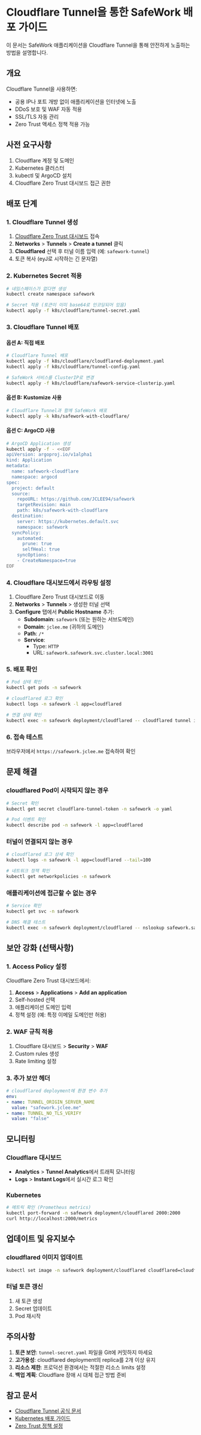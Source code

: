 # Cloudflare Tunnel을 통한 SafeWork 배포 가이드

이 문서는 SafeWork 애플리케이션을 Cloudflare Tunnel을 통해 안전하게 노출하는 방법을 설명합니다.

## 개요

Cloudflare Tunnel을 사용하면:
- 공용 IP나 포트 개방 없이 애플리케이션을 인터넷에 노출
- DDoS 보호 및 WAF 자동 적용
- SSL/TLS 자동 관리
- Zero Trust 액세스 정책 적용 가능

## 사전 요구사항

1. Cloudflare 계정 및 도메인
2. Kubernetes 클러스터
3. kubectl 및 ArgoCD 설치
4. Cloudflare Zero Trust 대시보드 접근 권한

## 배포 단계

### 1. Cloudflare Tunnel 생성

1. [Cloudflare Zero Trust 대시보드](https://one.dash.cloudflare.com/) 접속
2. **Networks** > **Tunnels** > **Create a tunnel** 클릭
3. **Cloudflared** 선택 후 터널 이름 입력 (예: `safework-tunnel`)
4. 토큰 복사 (eyJ로 시작하는 긴 문자열)

### 2. Kubernetes Secret 적용

```bash
# 네임스페이스가 없다면 생성
kubectl create namespace safework

# Secret 적용 (토큰이 이미 base64로 인코딩되어 있음)
kubectl apply -f k8s/cloudflare/tunnel-secret.yaml
```

### 3. Cloudflare Tunnel 배포

#### 옵션 A: 직접 배포
```bash
# Cloudflare Tunnel 배포
kubectl apply -f k8s/cloudflare/cloudflared-deployment.yaml
kubectl apply -f k8s/cloudflare/tunnel-config.yaml

# SafeWork 서비스를 ClusterIP로 변경
kubectl apply -f k8s/cloudflare/safework-service-clusterip.yaml
```

#### 옵션 B: Kustomize 사용
```bash
# Cloudflare Tunnel과 함께 SafeWork 배포
kubectl apply -k k8s/safework-with-cloudflare/
```

#### 옵션 C: ArgoCD 사용
```bash
# ArgoCD Application 생성
kubectl apply -f - <<EOF
apiVersion: argoproj.io/v1alpha1
kind: Application
metadata:
  name: safework-cloudflare
  namespace: argocd
spec:
  project: default
  source:
    repoURL: https://github.com/JCLEE94/safework
    targetRevision: main
    path: k8s/safework-with-cloudflare
  destination:
    server: https://kubernetes.default.svc
    namespace: safework
  syncPolicy:
    automated:
      prune: true
      selfHeal: true
    syncOptions:
    - CreateNamespace=true
EOF
```

### 4. Cloudflare 대시보드에서 라우팅 설정

1. Cloudflare Zero Trust 대시보드로 이동
2. **Networks** > **Tunnels** > 생성한 터널 선택
3. **Configure** 탭에서 **Public Hostname** 추가:
   - **Subdomain**: `safework` (또는 원하는 서브도메인)
   - **Domain**: `jclee.me` (귀하의 도메인)
   - **Path**: `/*`
   - **Service**: 
     - Type: `HTTP`
     - URL: `safework.safework.svc.cluster.local:3001`

### 5. 배포 확인

```bash
# Pod 상태 확인
kubectl get pods -n safework

# cloudflared 로그 확인
kubectl logs -n safework -l app=cloudflared

# 연결 상태 확인
kubectl exec -n safework deployment/cloudflared -- cloudflared tunnel info
```

### 6. 접속 테스트

브라우저에서 `https://safework.jclee.me` 접속하여 확인

## 문제 해결

### cloudflared Pod이 시작되지 않는 경우
```bash
# Secret 확인
kubectl get secret cloudflare-tunnel-token -n safework -o yaml

# Pod 이벤트 확인
kubectl describe pod -n safework -l app=cloudflared
```

### 터널이 연결되지 않는 경우
```bash
# cloudflared 로그 상세 확인
kubectl logs -n safework -l app=cloudflared --tail=100

# 네트워크 정책 확인
kubectl get networkpolicies -n safework
```

### 애플리케이션에 접근할 수 없는 경우
```bash
# Service 확인
kubectl get svc -n safework

# DNS 해결 테스트
kubectl exec -n safework deployment/cloudflared -- nslookup safework.safework.svc.cluster.local
```

## 보안 강화 (선택사항)

### 1. Access Policy 설정
Cloudflare Zero Trust 대시보드에서:
1. **Access** > **Applications** > **Add an application**
2. Self-hosted 선택
3. 애플리케이션 도메인 입력
4. 정책 설정 (예: 특정 이메일 도메인만 허용)

### 2. WAF 규칙 적용
1. Cloudflare 대시보드 > **Security** > **WAF**
2. Custom rules 생성
3. Rate limiting 설정

### 3. 추가 보안 헤더
```yaml
# cloudflared deployment에 환경 변수 추가
env:
- name: TUNNEL_ORIGIN_SERVER_NAME
  value: "safework.jclee.me"
- name: TUNNEL_NO_TLS_VERIFY
  value: "false"
```

## 모니터링

### Cloudflare 대시보드
- **Analytics** > **Tunnel Analytics**에서 트래픽 모니터링
- **Logs** > **Instant Logs**에서 실시간 로그 확인

### Kubernetes
```bash
# 메트릭 확인 (Prometheus metrics)
kubectl port-forward -n safework deployment/cloudflared 2000:2000
curl http://localhost:2000/metrics
```

## 업데이트 및 유지보수

### cloudflared 이미지 업데이트
```bash
kubectl set image -n safework deployment/cloudflared cloudflared=cloudflare/cloudflared:latest
```

### 터널 토큰 갱신
1. 새 토큰 생성
2. Secret 업데이트
3. Pod 재시작

## 주의사항

1. **토큰 보안**: `tunnel-secret.yaml` 파일을 Git에 커밋하지 마세요
2. **고가용성**: cloudflared deployment의 replica를 2개 이상 유지
3. **리소스 제한**: 프로덕션 환경에서는 적절한 리소스 limits 설정
4. **백업 계획**: Cloudflare 장애 시 대체 접근 방법 준비

## 참고 문서

- [Cloudflare Tunnel 공식 문서](https://developers.cloudflare.com/cloudflare-one/connections/connect-networks/)
- [Kubernetes 배포 가이드](https://developers.cloudflare.com/cloudflare-one/connections/connect-networks/deployment-guides/kubernetes/)
- [Zero Trust 정책 설정](https://developers.cloudflare.com/cloudflare-one/policies/access/)